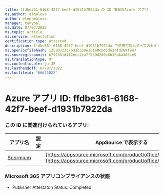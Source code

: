 ```yaml
---
title: ffdbe361-6168-42f7-beef-d1931b7922da の ID 情報のAzure アプリ
ms.author: elmalova
author: elenamalova
manager: tonybal
ms.date: 07/07/2022
ms.topic: article
ms.service: attestation
certification_type: attested
description: ffdbe361-6168-42f7-beef-d1931b7922da で使用可能なすべてのセキュリティとコンプライアンス情報。
ms.openlocfilehash: 1252072337b32b339e1c1e9cbd5de3afd260f9e7
ms.sourcegitcommit: b752351d112ecc2ea7f539d200e6638a6a3034e5
ms.translationtype: MT
ms.contentlocale: ja-JP
ms.lasthandoff: 07/07/2022
ms.locfileid: "66675822"
---
```

# <a name="azure-app-id-ffdbe361-6168-42f7-beef-d1931b7922da"></a>Azure アプリ ID: ffdbe361-6168-42f7-beef-d1931b7922da


### <a name="apps-associated-with-this-id"></a>この ID に関連付けられているアプリ:
| **アプリ名** | **認定** | **AppSource で表示する** |
|--------------|---------------|-----------------------|
| [Scormium](../forward/WA200004358.md) |  | [https://appsource.microsoft.com/product/office/WA200004358](https://appsource.microsoft.com/product/office/WA200004358) |

### <a name="microsoft-365-app-compliance-status"></a>Microsoft 365 アプリコンプライアンスの状態
- Publisher Attestaton Status: Completed
